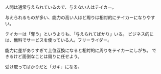 人間は通常与えられているので、与えない人はテイカー。

与えられるものが多い、能力の高い人ほど周りは相対的にテイカーになりやすい。

テイカーは「奪う」というよりも、「与えられてばかり」いる。
ビジネス的には、無料でサービスを使っている人。フリーライダー。

能力に差がありすぎて上位互換になると相対的に周りをテイカーにしがち。
できるけど面倒なことは周りに任せよう。

受け取ってばかりだと「ガキ」になる。
